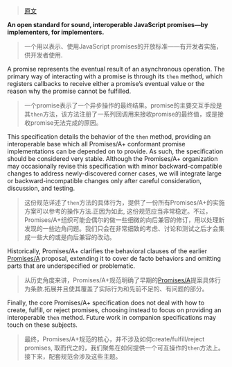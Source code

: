 > [原文](https://promisesaplus.com/)

**An open standard for sound, interoperable JavaScript promises—by implementers, for implementers.**
> 一个用以表示、使用JavaScript promises的开放标准——有开发者实施，供开发者使用.

A promise represents the eventual result of an asynchronous operation. The primary way of interacting with a promise is through its `then` method, which registers callbacks to receive either a promise’s eventual value or the reason why the promise cannot be fulfilled.
> 一个promise表示了一个异步操作的最终结果。promise的主要交互手段是其`then`方法，该方法注册了一系列回调用来接收promise的最终值，或是接收promise无法完成的原因。

This specification details the behavior of the `then` method, providing an interoperable base which all Promises/A+ conformant promise implementations can be depended on to provide. As such, the specification should be considered very stable. Although the Promises/A+ organization may occasionally revise this specification with minor backward-compatible changes to address newly-discovered corner cases, we will integrate large or backward-incompatible changes only after careful consideration, discussion, and testing.
> 这份规范详述了`then`方法的具体行为，提供了一份所有Promises/A+的实施方案可以参考的操作方法.正因为如此, 这份规范应当非常稳定。不过，Promises/A+组织可能会偶尔的做一些细微的向后兼容的修订，用以处理新发现的一些边角问题。我们只会在非常细致的考虑、讨论和测试之后才会集成一些大的或是向后兼容的改动。

Historically, Promises/A+ clarifies the behavioral clauses of the earlier [Promises/A](http://wiki.commonjs.org/wiki/Promises/A) proposal, extending it to cover de facto behaviors and omitting parts that are underspecified or problematic.
> 从历史角度来讲，Promises/A+规范明确了早期的[Promises/A](http://wiki.commonjs.org/wiki/Promises/A)提案具体行为条款.拓展并且使其覆盖了实际行为和先前不足的、有问题的部分。

Finally, the core Promises/A+ specification does not deal with how to create, fulfill, or reject promises, choosing instead to focus on providing an interoperable `then` method. Future work in companion specifications may touch on these subjects.
> 最终，Promises/A+规范的核心，并不涉及如何create/fulfill/reject promises, 取而代之的，我们聚焦在如何提供一个可互操作的`then`方法上。接下来，配套规范会涉及这些主题。
